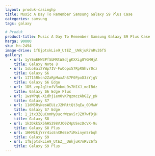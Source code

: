 ```yaml
---
layout: produk-casinghp
title: Music A Day To Remember Samsung Galaxy S9 Plus Case
categories: samsung
tags: galaxy

# Produk
product-title: Music A Day To Remember Samsung Galaxy S9 Plus Case
harga: 90000
sku: hn-2494
image-drive: 1fEjptskLie9_UtEZ__UWkjuR7nRv26fS
gallery:
  - url: 1yYEmEHW3PfSbMRtW8djgKXXig0YGMHjA
    title: Galaxy Note 8
  - url: 1sLoEai2YWp7IV-FwOopx57RpRGhvr0cz
    title: Galaxy S6
  - url: 1IT15Rkcn2ZaRpMwxAhS7P0PpoD3zYjgV
    title: Galaxy S6 Edge
  - url: 1D5_zvpJq1tmfV3mbmL9s7H1XJ_mdIBdz
    title: Galaxy S6 Edge Plus
  - url: 1wsWPqU-Xidhj1emOvKPqzmczAbGZy_pN
    title: Galaxy S7
  - url: 11dM5RyNesWEUizJ2MRttQt3qEw_0DMwW
    title: Galaxy S7 Edge
  - url: 1_2tx3ZQuCnmMyDucrWzav5rJZM7wfDjH
    title: Galaxy S8
  - url: 1k3Dkk5X5hHS298VJO0Z4pUSezDcVX-9u
    title: Galaxy S8 Plus
  - url: 1HHMzkjYrr4ioSnXReEe7iMxinynSrbqh
    title: Galaxy S9
  - url: 1fEjptskLie9_UtEZ__UWkjuR7nRv26fS
    title: Galaxy S9 Plus
---
```

